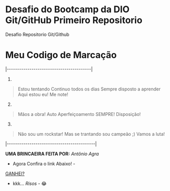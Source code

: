 # Desafio do Bootcamp da DIO Git/GitHub Primeiro Repositorio
Desafio Repositorio Git/Github

# Meu Codigo de Marcação 

|-----------------------------------------|

1. 
> Estou tentando
> Continuo todos os dias 
> Sempre disposto a aprender 
> Aqui estou eu! Me note!

2. 
> Mãos a obra! 
> Auto Aperfeiçoamento SEMPRE!
> Disposição!

3. 
> Não sou um rockstar! 
> Mas se trantando sou campeão ;)
> Vamos a luta!

|-------------------------------------------|

**UMA BRINCAEIRA FEITA POR:** *Antônio Agra*

- Agora Confira o link Abaixo! -

[GANHEI?](https://www.youtube.com/watch?v=m3WIX1P_2AY)

- kkk... *Risos* - :joy: 
